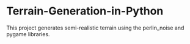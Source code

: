 # Terrain-Generation-in-Python
This project generates semi-realistic terrain using the perlin_noise and pygame libraries.
